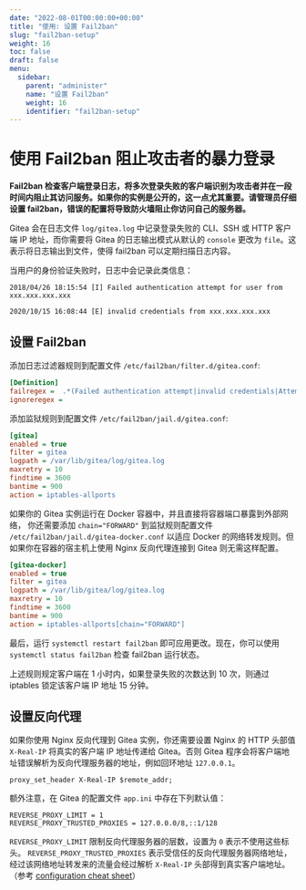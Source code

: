 ```yaml
---
date: "2022-08-01T00:00:00+00:00"
title: "使用: 设置 Fail2ban"
slug: "fail2ban-setup"
weight: 16
toc: false
draft: false
menu:
  sidebar:
    parent: "administer"
    name: "设置 Fail2ban"
    weight: 16
    identifier: "fail2ban-setup"
---
```


# 使用 Fail2ban 阻止攻击者的暴力登录

**Fail2ban 检查客户端登录日志，将多次登录失败的客户端识别为攻击者并在一段时间内阻止其访问服务。如果你的实例是公开的，这一点尤其重要。请管理员仔细设置 fail2ban，错误的配置将导致防火墙阻止你访问自己的服务器。**

Gitea 会在日志文件 `log/gitea.log` 中记录登录失败的 CLI、SSH 或 HTTP 客户端 IP 地址，而你需要将 Gitea 的日志输出模式从默认的 `console` 更改为 `file`。这表示将日志输出到文件，使得 fail2ban 可以定期扫描日志内容。

当用户的身份验证失败时，日志中会记录此类信息：

```log
2018/04/26 18:15:54 [I] Failed authentication attempt for user from xxx.xxx.xxx.xxx
```

```log
2020/10/15 16:08:44 [E] invalid credentials from xxx.xxx.xxx.xxx
```

## 设置 Fail2ban

添加日志过滤器规则到配置文件 `/etc/fail2ban/filter.d/gitea.conf`:

```ini
[Definition]
failregex =  .*(Failed authentication attempt|invalid credentials|Attempted access of unknown user).* from <HOST>
ignoreregex =
```

添加监狱规则到配置文件 `/etc/fail2ban/jail.d/gitea.conf`:

```ini
[gitea]
enabled = true
filter = gitea
logpath = /var/lib/gitea/log/gitea.log
maxretry = 10
findtime = 3600
bantime = 900
action = iptables-allports
```

如果你的 Gitea 实例运行在 Docker 容器中，并且直接将容器端口暴露到外部网络，
你还需要添加 `chain="FORWARD"` 到监狱规则配置文件 `/etc/fail2ban/jail.d/gitea-docker.conf`
以适应 Docker 的网络转发规则。但如果你在容器的宿主机上使用 Nginx 反向代理连接到 Gitea 则无需这样配置。

```ini
[gitea-docker]
enabled = true
filter = gitea
logpath = /var/lib/gitea/log/gitea.log
maxretry = 10
findtime = 3600
bantime = 900
action = iptables-allports[chain="FORWARD"]
```

最后，运行 `systemctl restart fail2ban` 即可应用更改。现在，你可以使用 `systemctl status fail2ban` 检查 fail2ban 运行状态。

上述规则规定客户端在 1 小时内，如果登录失败的次数达到 10 次，则通过 iptables 锁定该客户端 IP 地址 15 分钟。

## 设置反向代理

如果你使用 Nginx 反向代理到 Gitea 实例，你还需要设置 Nginx 的 HTTP 头部值 `X-Real-IP` 将真实的客户端 IP 地址传递给 Gitea。否则 Gitea 程序会将客户端地址错误解析为反向代理服务器的地址，例如回环地址 `127.0.0.1`。

```
proxy_set_header X-Real-IP $remote_addr;
```

额外注意，在 Gitea 的配置文件 `app.ini` 中存在下列默认值：

```
REVERSE_PROXY_LIMIT = 1
REVERSE_PROXY_TRUSTED_PROXIES = 127.0.0.0/8,::1/128
```

`REVERSE_PROXY_LIMIT` 限制反向代理服务器的层数，设置为 `0` 表示不使用这些标头。
`REVERSE_PROXY_TRUSTED_PROXIES` 表示受信任的反向代理服务器网络地址，
经过该网络地址转发来的流量会经过解析 `X-Real-IP` 头部得到真实客户端地址。
（参考 [configuration cheat sheet](https://docs.gitea.io/en-us/config-cheat-sheet/#security-security)）
